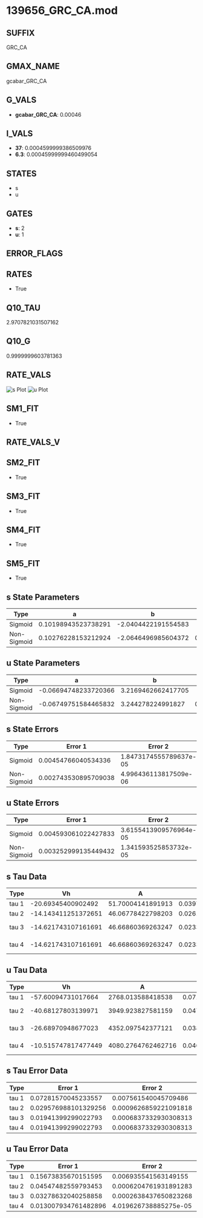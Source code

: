 # 139656_GRC_CA.mod

## SUFFIX

GRC_CA

## GMAX_NAME

gcabar_GRC_CA

## G_VALS

- **gcabar_GRC_CA**: 0.00046

## I_VALS

- **37**: 0.0004599999386509976
- **6.3**: 0.00045999999460499054

## STATES

- s
- u

## GATES

- **s**: 2
- **u**: 1

## ERROR_FLAGS


## RATES

- True

## Q10_TAU

2.9707821031507162

## Q10_G

0.9999999603781363

## RATE_VALS

![s Plot](/Users/pbozelos/Dropbox/icg-Chai-Panos/supermodels/output_markdown_files/Ca/139656_GRC_CA.mod/images/s.png)
![u Plot](/Users/pbozelos/Dropbox/icg-Chai-Panos/supermodels/output_markdown_files/Ca/139656_GRC_CA.mod/images/u.png)

## SM1_FIT

- True

## RATE_VALS_V

## SM2_FIT

- True

## SM3_FIT

- True

## SM4_FIT

- True

## SM5_FIT

- True

## s State Parameters

| Type | a | b | c | d |
| --- | --- | --- | --- | --- |
| Sigmoid | 0.10198943523738291 | -2.0404422191554583 |
| Non-Sigmoid | 0.10276228153212924 | -2.0646496985604372 | 0.9959275340295156 | 0.0004908563087813362 |

## u State Parameters

| Type | a | b | c | d |
| --- | --- | --- | --- | --- |
| Sigmoid | -0.06694748233720366 | 3.2169462662417705 |
| Non-Sigmoid | -0.06749751584465832 | 3.244278224991827 | 0.9955585646584004 | 0.0023213140568197634 |

## s State Errors

| Type | Error 1 | Error 2 | Error 3 |
| --- | --- | --- | --- |
| Sigmoid | 0.00454766040534336 | 1.8473174555789637e-05 | 0.003123170061851348 |
| Non-Sigmoid | 0.002743530895709038 | 4.996436113817509e-06 | 0.0018841586208097122 |

## u State Errors

| Type | Error 1 | Error 2 | Error 3 |
| --- | --- | --- | --- |
| Sigmoid | 0.004593061022427833 | 3.6155413909576964e-05 | 0.0031630046866250473 |
| Non-Sigmoid | 0.003252999135449432 | 1.341593525853732e-05 | 0.002240173048163644 |

## s Tau Data

| Type | Vh | A | b1 | b2 | c1 | c2 | d1 | d2 | e1 | e2 |
| --- | --- | --- | --- | --- | --- | --- | --- | --- | --- | --- |
| tau 1 | -20.69345400902492 | 51.70004141891913 | 0.039734926564670654 | 0.060808962773448265 |
| tau 2 | -14.143411251372651 | 46.06778422798203 | 0.026150615424674364 | -0.00012023108230511087 | 0.08231629750234368 | -0.0005014954358212807 |
| tau 3 | -14.621743107161691 | 46.66860369263247 | 0.023352036225990955 | -0.0002623385308583755 | -1.4340861495131927e-06 | 0.07531218543986228 | -0.0001458356272090022 | -3.7263060742599913e-06 |
| tau 4 | -14.621743107161691 | 46.66860369263247 | 0.023352036225990955 | -0.0002623385308583755 | -1.4340861495131927e-06 | 0.0 | 0.07531218543986228 | -0.0001458356272090022 | -3.7263060742599913e-06 | 0.0 |

## u Tau Data

| Type | Vh | A | b1 | b2 | c1 | c2 | d1 | d2 | e1 | e2 |
| --- | --- | --- | --- | --- | --- | --- | --- | --- | --- | --- |
| tau 1 | -57.60094731017664 | 2768.013588418538 | 0.07119872301941327 | 0.0062173856754212595 |
| tau 2 | -40.68127803139971 | 3949.923827581159 | 0.04795713923154453 | -3.384177431767609e-05 | 0.02046448766454346 | -9.358538735787451e-05 |
| tau 3 | -26.68970948677023 | 4352.097542377121 | 0.038164771249092254 | 0.0002169057411565962 | 4.467780688827858e-06 | 0.035552737131440026 | -0.00034705390733784385 | 1.0952904194536761e-06 |
| tau 4 | -10.515747817477449 | 4080.2764762462716 | 0.046321193483801926 | 0.0014345345606547372 | 2.6629125784515428e-05 | 1.3630250425904933e-07 | 0.05965108520105332 | -0.0011583149953214595 | 9.652684876806968e-06 | -2.928336029030056e-08 |

## s Tau Error Data

| Type | Error 1 | Error 2 | Error 3 |
| --- | --- | --- | --- |
| tau 1 | 0.07281570045233557 | 0.007561540045709486 | 0.03763571457022327 |
| tau 2 | 0.029576988101329256 | 0.0009626859221091818 | 0.015287239909985833 |
| tau 3 | 0.01941399299022793 | 0.0006837332930308313 | 0.010034367510161029 |
| tau 4 | 0.01941399299022793 | 0.0006837332930308313 | 0.010034367510161029 |

## u Tau Error Data

| Type | Error 1 | Error 2 | Error 3 |
| --- | --- | --- | --- |
| tau 1 | 0.15673835670151595 | 0.006935541563149155 | 0.05028493909042968 |
| tau 2 | 0.04547482559793453 | 0.0006204761931891283 | 0.014589274019854093 |
| tau 3 | 0.03278632040258858 | 0.0002638437650823268 | 0.010518536490612148 |
| tau 4 | 0.013007934761482896 | 4.019626738885275e-05 | 0.004173217206934797 |


